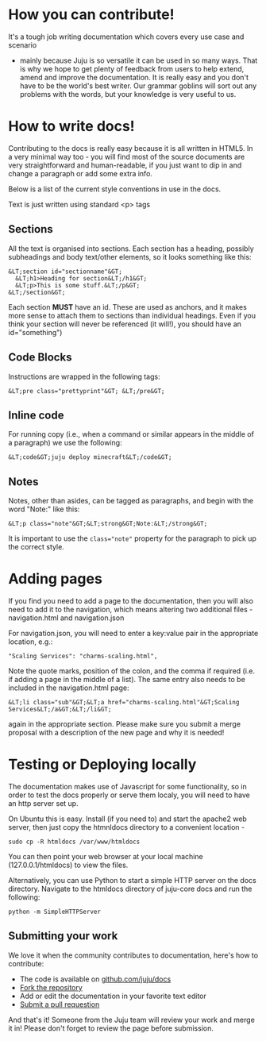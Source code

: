 # How you can contribute!

It's a tough job writing documentation which covers every use case and scenario
- mainly because Juju is so versatile it can be used in so many ways. That is
why we hope to get plenty of feedback from users to help extend, amend and
improve the documentation. It is really easy and you don't have to be the
world's best writer. Our grammar goblins will sort out any problems with the
words, but your knowledge is very useful to us.

# How to write docs!

Contributing to the docs is really easy because it is all written in HTML5. In a
very minimal way too - you will find most of the source documents are very
straightforward and human-readable, if you just want to dip in and change a
paragraph or add some extra info.

Below is a list of the current style conventions in use in the docs.

Text is just written using standard &LT;p&GT; tags

## Sections

All the text is organised into sections. Each section has a heading, possibly
subheadings and body text/other elements, so it looks something like this:

    
    
    &LT;section id="sectionname"&GT;
      &LT;h1>Heading for section&LT;/h1&GT;
      &LT;p>This is some stuff.&LT;/p&GT;
    &LT;/section&GT;

Each section __MUST__ have an id. These are used as anchors, and it makes more
sense to attach them to sections than individual headings. Even if you think
your section will never be referenced (it will!), you should have an
id="something")

## Code Blocks

Instructions are wrapped in the following tags:

    
    
    &LT;pre class="prettyprint"&GT; &LT;/pre&GT;

## Inline code

For running copy (i.e., when a command or similar appears in the middle of a
paragraph) we use the following:

    
    
    &LT;code&GT;juju deploy minecraft&LT;/code&GT;

## Notes

Notes, other than asides, can be tagged as paragraphs, and begin with the word
"Note:" like this:

    
    
    &LT;p class="note"&GT;&LT;strong&GT;Note:&LT;/strong&GT;

It is important to use the `class="note"` property for the paragraph to pick up
the correct style.

# Adding pages

If you find you need to add a page to the documentation, then you will also need
to add it to the navigation, which means altering two additional files -
navigation.html and navigation.json

For navigation.json, you will need to enter a key:value pair in the appropriate
location, e.g.:

    
    
    "Scaling Services": "charms-scaling.html",

Note the quote marks, position of the colon, and the comma if required (i.e. if
adding a page in the middle of a list). The same entry also needs to be included
in the navigation.html page:

    
    
    &LT;li class="sub"&GT;&LT;a href="charms-scaling.html"&GT;Scaling Services&LT;/a&GT;&LT;/li&GT;

again in the appropriate section. Please make sure you submit a merge proposal
with a description of the new page and why it is needed!

# Testing or Deploying locally

The documentation makes use of Javascript for some functionality, so in order to
test the docs properly or serve them localy, you will need to have an http
server set up.

On Ubuntu this is easy. Install (if you need to) and start the apache2 web
server, then just copy the htmnldocs directory to a convenient location -

    
    
    sudo cp -R htmldocs /var/www/htmldocs

You can then point your web browser at your local machine (127.0.0.1/htmldocs)
to view the files.

Alternatively, you can use Python to start a simple HTTP server on the docs
directory. Navigate to the htmldocs directory of juju-core docs and run the
following:

    
    
    python -m SimpleHTTPServer

## Submitting your work

We love it when the community contributes to documentation, here's how to
contribute:

  - The code is available on [github.com/juju/docs](http://github.com/docs/juju)
  - [Fork the repository](https://help.github.com/articles/fork-a-repo)
  - Add or edit the documentation in your favorite text editor
  - [Submit a pull requestion](https://help.github.com/articles/creating-a-pull-request)

And that's it! Someone from the Juju team will review your work and merge it in!
Please don't forget to review the page before submission.
